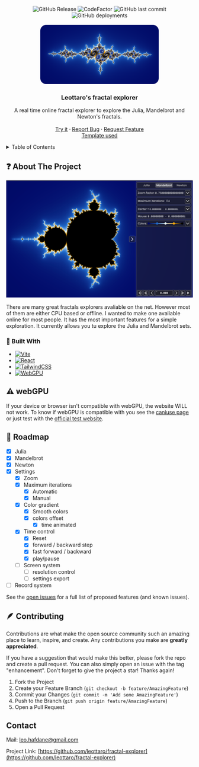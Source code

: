 <!-- Improved compatibility of back to top link: See: https://github.com/othneildrew/Best-README-Template/pull/73 -->

<a name="readme-top"></a>

<!--
*** Thanks for checking out the Best-README-Template. If you have a suggestion
*** that would make this better, please fork the repo and create a pull request
*** or simply open an issue with the tag "enhancement".
*** Don't forget to give the project a star!
*** Thanks again! Now go create something AMAZING! :D
-->

<!-- PROJECT SHIELDS -->

<div align="center">
    <img alt="GitHub Release" src="https://img.shields.io/github/repo-size/leottaro/fractal-explorer?style=for-the-badge" />
    <img src="https://www.codefactor.io/repository/github/leottaro/fractal-explorer/badge?style=for-the-badge" alt="CodeFactor" />
    <img alt="GitHub last commit" src="https://img.shields.io/github/last-commit/leottaro/fractal-explorer?style=for-the-badge" />
    <img alt="GitHub deployments" src="https://img.shields.io/github/deployments/leottaro/fractal-explorer/github-pages?style=for-the-badge" />
</div>

<!-- PROJECT LOGO -->
<br />
<div align="center">
  <a href="https://fractals.leotta.ro/">
    <img src="public/images/banner.png" alt="Banner" width="auto" height="160" style="border-radius: 1rem;">
  </a>

  <h3 align="center">Leottaro's fractal explorer</h3>

  <p align="center">
    A real time online fractal explorer to explore the Julia, Mandelbrot and Newton's fractals.
    <br />
    <br />
    <a href="https://fractals.leotta.ro/">Try it</a>
    ·
    <a href="https://github.com/leottaro/fractal-explorer/issues/new?labels=bug">Report Bug</a>
    ·
    <a href="https://github.com/leottaro/fractal-explorer/issues/new?labels=enhancement">Request Feature</a>
    <br/>
    <a href="https://github.com/othneildrew/Best-README-Template">Template used</a>
  </p>
</div>

<!-- TABLE OF CONTENTS -->
<details>
  <summary>Table of Contents</summary>
  <ol>
    <li>
      <a href="#about">About The Project</a>
      <ul>
        <li><a href="#built">Built With</a></li>
      </ul>
    </li>
    <li><a href="#webgpu">webGPU</a></li>
    <li><a href="#roadmap">Roadmap</a></li>
    <li><a href="#contributing">Contributing</a></li>
    <li><a href="#contact">Contact</a></li>
  </ol>
</details>

<!-- ABOUT THE PROJECT -->

## <a id="about"></a>❓ About The Project

[![Fractal explorer Screenshot](public/images/screenshot.png)](https://fractals.leotta.ro/)

There are many great fractals explorers avaliable on the net. However most of them are either CPU based or offline. I wanted to make one avaliable online for most people. It has the most important features for a simple exploration. It currently allows you tu explore the Julia and Mandelbrot sets.

### <a id="built"></a>🔨 Built With

-   [![Vite](https://img.shields.io/badge/vite-%23646CFF.svg?style=for-the-badge&logo=vite&logoColor=white)](https://vitejs.dev/)
-   [![React](https://img.shields.io/badge/react-%2320232a.svg?style=for-the-badge&logo=react&logoColor=%2361DAFB)](https://reactjs.org/)
-   [![TailwindCSS](https://img.shields.io/badge/tailwindcss-%2338B2AC.svg?style=for-the-badge&logo=tailwind-css&logoColor=white)](https://tailwindcss.com/)
-   [![WebGPU](https://img.shields.io/badge/webGPU-8A2BE2?style=for-the-badge&color=444)](https://webgpufundamentals.org/)
<!-- -   [![WebGL](https://img.shields.io/badge/WebGL-990000?logo=webgl&logoColor=white&style=for-the-badge)][https://www.khronos.org/webgl/wiki/Main_Page] -->

<!-- GETTING STARTED -->

## <a id="webgpu"></a>⚠️ webGPU

If your device or browser isn't compatible with webGPU, the website WILL not work. To know if webGPU is compatible with you see the [caniuse page](https://caniuse.com/?search=webgpu) or just test with the [official test website](https://toji.github.io/webgpu-test/).

<!-- ROADMAP -->

## <a id="roadmap"></a>🧭 Roadmap

-   [x] Julia
-   [x] Mandelbrot
-   [x] Newton
-   [x] Settings
    -   [x] Zoom
    -   [x] Maximum iterations
        -   [x] Automatic
        -   [x] Manual
    -   [x] Color gradient
        -   [x] Smooth colors
        -   [x] colors offset
            -   [x] time animated
    -   [x] Time control
        -   [x] Reset
        -   [x] forward / backward step
        -   [x] fast forward / backward
        -   [x] play/pause
    -   [ ] Screen system
        -   [ ] resolution control
        -   [ ] settings export
-   [ ] Record system

See the [open issues](https://github.com/leottaro/fractal-explorer/issues) for a full list of proposed features (and known issues).

<!-- CONTRIBUTING -->

## <a id="contributing"></a>🪶 Contributing

Contributions are what make the open source community such an amazing place to learn, inspire, and create. Any contributions you make are **greatly appreciated**.

If you have a suggestion that would make this better, please fork the repo and create a pull request. You can also simply open an issue with the tag "enhancement".
Don't forget to give the project a star! Thanks again!

1. Fork the Project
2. Create your Feature Branch (`git checkout -b feature/AmazingFeature`)
3. Commit your Changes (`git commit -m 'Add some AmazingFeature'`)
4. Push to the Branch (`git push origin feature/AmazingFeature`)
5. Open a Pull Request

<!-- CONTACT -->

## <a id="contact"></a>Contact

Mail: leo.hafdane@gmail.com

Project Link: [https://github.com/leottaro/fractal-explorer](https://github.com/leottaro/fractal-explorer)
